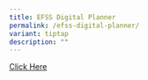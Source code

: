 ```yaml
---
title: EFSS Digital Planner
permalink: /efss-digital-planner/
variant: tiptap
description: ""
---
```

<p><a href="https://edp.edgefield.edu.sg/home" rel="noopener nofollow" target="_blank">Click Here</a>
</p>
